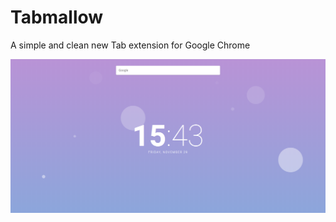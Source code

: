 # Tabmallow
A simple and clean new Tab extension for Google Chrome

![Screenshot](/img/screenshot.png)
